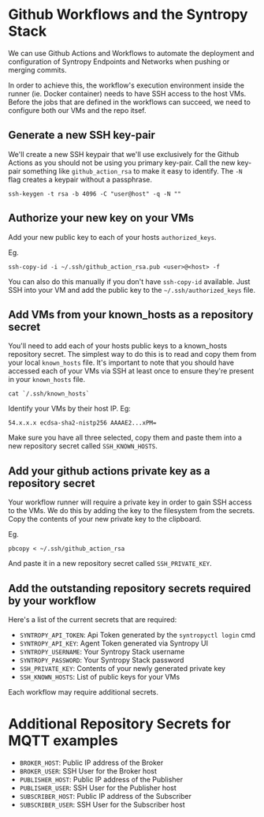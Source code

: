 # Github Workflows and the Syntropy Stack

We can use Github Actions and Workflows to automate the deployment and configuration of Syntropy Endpoints and Networks when pushing or merging commits.

In order to achieve this, the workflow's execution environment inside the runner (ie. Docker container) needs to have SSH access to the host VMs. Before the jobs that are defined in the workflows can succeed, we need to configure both our VMs and the repo itsef.

## Generate a new SSH key-pair

We'll create a new SSH keypair that we'll use exclusively for the Github Actions as you should not be using you primary key-pair. Call the new key-pair something like `github_action_rsa` to make it easy to identify. The `-N` flag creates a keypair without a passphrase.

```
ssh-keygen -t rsa -b 4096 -C "user@host" -q -N ""
```

## Authorize your new key on your VMs

Add your new public key to each of your hosts `authorized_keys`.

Eg.

```
ssh-copy-id -i ~/.ssh/github_action_rsa.pub <user>@<host> -f
```

You can also do this manually if you don't have `ssh-copy-id` available. Just SSH into your VM and add the public key to the `~/.ssh/authorized_keys` file.

## Add VMs from your known_hosts as a repository secret

You'll need to add each of your hosts public keys to a known_hosts repository secret. The simplest way to do this is to read and copy them from your local `known_hosts` file. It's important to note that you should have accessed each of your VMs via SSH at least once to ensure they're present in your `known_hosts` file.

```
cat `/.ssh/known_hosts`
```

Identify your VMs by their host IP. Eg:

```
54.x.x.x ecdsa-sha2-nistp256 AAAAE2...xPM=
```

Make sure you have all three selected, copy them and paste them into a new repository secret called `SSH_KNOWN_HOSTS`.

## Add your github actions private key as a repository secret

Your workflow runner will require a private key in order to gain SSH access to the VMs. We do this by adding the key to the filesystem from the secrets. Copy the contents of your new private key to the clipboard.

Eg.

```
pbcopy < ~/.ssh/github_action_rsa
```

And paste it in a new repository secret called `SSH_PRIVATE_KEY`.

## Add the outstanding repository secrets required by your workflow

Here's a list of the current secrets that are required:

- `SYNTROPY_API_TOKEN`: Api Token generated by the `syntropyctl login` cmd
- `SYNTROPY_API_KEY`: Agent Token generated via Syntropy UI
- `SYNTROPY_USERNAME`: Your Syntropy Stack username
- `SYNTROPY_PASSWORD`: Your Syntropy Stack password
- `SSH_PRIVATE_KEY`: Contents of your newly generated private key
- `SSH_KNOWN_HOSTS`: List of public keys for your VMs

Each workflow may require additional secrets.

# Additional Repository Secrets for MQTT examples

- `BROKER_HOST`: Public IP address of the Broker
- `BROKER_USER`: SSH User for the Broker host
- `PUBLISHER_HOST`: Public IP address of the Publisher
- `PUBLISHER_USER`: SSH User for the Publisher host
- `SUBSCRIBER_HOST`: Public IP address of the Subscriber
- `SUBSCRIBER_USER`: SSH User for the Subscriber host
